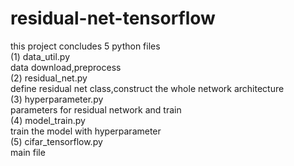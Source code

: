 # residual-net-tensorflow

this project concludes 5 python files <br />
(1) data_util.py <br />
    data download,preprocess <br />
(2) residual_net.py <br />
    define residual net class,construct the whole network architecture <br />
(3) hyperparameter.py <br />
    parameters for residual network and train <br />
(4) model_train.py <br />
    train the model with hyperparameter <br />
(5) cifar_tensorflow.py <br />
    main file <br />
